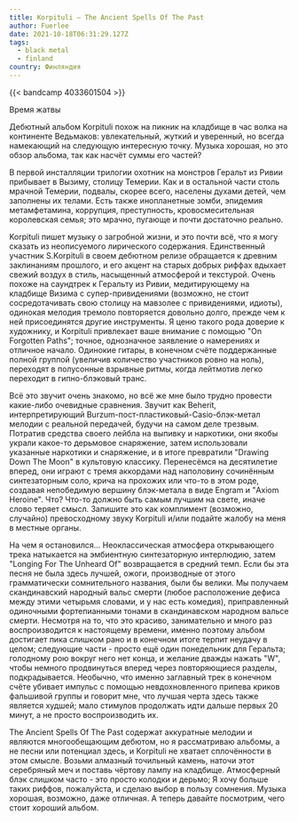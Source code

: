```yaml
---
title: Korpituli — The Ancient Spells Of The Past
author: Fuerlee
date: 2021-10-18T06:31:29.127Z
tags:
  - black metal
  - finland
country: Финляндия
---
```

{{< bandcamp 4033601504 >}}

Время жатвы

Дебютный альбом Korpituli похож на пикник на кладбище в час волка на континенте Ведьмаков: увлекательный, жуткий и уверенный, но всегда намекающий на следующую интересную точку. Музыка хорошая, но это обзор альбома, так как насчёт суммы его частей?

В первой инсталляции трилогии охотник на монстров Геральт из Ривии прибывает в Вызиму, столицу Темерии. Как и в остальной части столь мрачной Темерии, подвалы, скорее всего, населены духами детей, чем заполнены их телами. Есть также инопланетные зомби, эпидемия метамфетамина, коррупция, преступность, кровосмесительная королевская семья; это мрачно, пугающе и почти достаточно реально.

Korpituli пишет музыку о загробной жизни, и это почти всё, что я могу сказать из неописуемого лирического содержания. Единственный участник S.Korpituli в своем дебютном релизе обращается к древним заклинаниям прошлого, и его акцент на старых добрых риффах вдыхает свежий воздух в стиль, насыщенный атмосферой и текстурой. Очень похоже на саундтрек к Геральту из Ривии, медитирующему на кладбище Визима с супер-привидениями (возможно, не стоит сосредотачивать свою столицу на мавзолее с привидениями, идиоты), одинокая мелодия тремоло повторяется довольно долго, прежде чем к ней присоединятся другие инструменты. Я ценю такого рода доверие к художнику, и Korpituli привлекает ваше внимание с помощью "On Forgotten Paths"; точное, однозначное заявление о намерениях и отличное начало. Одинокие гитары, в конечном счёте поддержанные полной группой (увеличив количество участников ровно на ноль), переходят в полусонные взрывные ритмы, когда лейтмотив легко переходит в гипно-блэковый транс.

Всё это звучит очень знакомо, но всё же мне было трудно провести какие-либо очевидные сравнения. Звучит как Beherit, интерпретирующий Burzum-пост-пластиковый-Casio-блэк-метал мелодии с реальной передачей, будучи на самом деле трезвым. Потратив средства своего лейбла на выпивку и наркотики, они якобы украли какое-то дерьмовое снаряжение, затем использовали указанные наркотики и снаряжение, и в итоге превратили "Drawing Down The Moon" в культовую классику. Перенесёмся на десятилетие вперед, они играют с тремя аккордами над наполовину сочинённым синтезаторным соло, крича на прохожих или что-то в этом роде, создавая непобедимую вершину блэк-метала в виде Engram и "Axiom Heroine". Что? Что-то должно быть самым лучшим на свете, иначе слово теряет смысл. Запишите это как комплимент (возможно, случайно) превосходному звуку Korpituli и/или подайте жалобу на меня в местные органы.

На чем я остановился... Неоклассическая атмосфера открывающего трека натыкается на эмбиентную синтезаторную интерлюдию, затем "Longing For The Unheard Of" возвращается в средний темп. Если бы эта песня не была здесь лучшей, ожоги, производные от этого грамматически сомнительного названия, были бы велики. Мы получаем скандинавский народный вальс смерти (любое расположение дефиса между этими четырьмя словами, и у нас есть комедия), приправленный одиночными фортепианными тонами в скандинавском народном вальсе смерти. Несмотря на то, что это красиво, занимательно и много раз воспроизводится к настоящему времени, именно поэтому альбом достигает пика слишком рано и в конечном итоге терпит неудачу в целом; следующие части - просто ещё один понедельник для Геральта; голодному рою вокруг него нет конца, и желание дважды нажать "W", чтобы немного продвинуться вперед через повторяющиеся разделы, подкрадывается. Необычно, что именно заглавный трек в конечном счёте убивает импульс с помощью невдохновленного припева криков фальшивой группы и говорит мне, что лучшая черта здесь также является худшей; мало стимулов продолжать идти дальше первых 20 минут, а не просто воспроизводить их.

The Ancient Spells Of The Past содержат аккуратные мелодии и являются многообещающим дебютом, но я рассматриваю альбомы, а не песни или потенциал здесь, и Korpituli не хватает сплочённости в этом смысле. Возьми алмазный точильный камень, наточи этот серебряный меч и поставь чёртову лампу на кладбище. Атмосферный блэк слишком часто - это просто колодки и дерьмо; Я хочу больше таких риффов, пожалуйста, и сделаю выбор в пользу сомнения. Музыка хорошая, возможно, даже отличная. А теперь давайте посмотрим, чего стоит хороший альбом.
